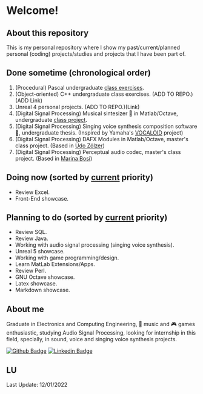 # Welcome!

## About this repository

This is my personal repository where I show my past/current/planned personal (coding) projects/studies and projects that I have been part of.

## Done sometime (chronological order)

1. (Procedural) Pascal undergraduate [class exercises](https://github.com/Guterson/Portfolio/tree/main/Back-End/Pascal).
2. (Object-oriented) C++ undergraduate class exercises. (ADD TO REPO.)(ADD Link)
3. Unreal 4 personal projects. (ADD TO REPO.)(Link)
4. (Digital Signal Processing) Musical sintesizer 🎹 in Matlab/Octave, undergraduate [class project](https://github.com/Guterson/Portfolio/tree/main/Processamento%20de%20Sinais/%C3%81udio/S%C3%ADntese).
5. (Digital Signal Processing) Singing voice synthesis composition software 🎼, undergraduate thesis. (Inspired by Yamaha's [VOCALOID](http://www.vocaloid.com/en/) project)
6. (Digital Signal Processing) DAFX Modules in Matlab/Octave, master's class project. (Based in [Udo Zölzer](https://www.amazon.com/DAFX-Digital-Effects-Udo-Zolzer/dp/0470665998))
7. (Digital Signal Processing) Perceptual audio codec, master's class project. (Based in [Marina Bosi](https://www.amazon.com/Introduction-Digital-Audio-Coding-Standards/dp/1461350220))

## Doing now (sorted by [current][1] priority)

* Review Excel.
* Front-End showcase.

## Planning to do (sorted by [current][1] priority)

* Review SQL.
* Review Java.
* Working with audio signal processing (singing voice synthesis).
* Unreal 5 showcase.
* Working with game programming/design.
* Learn MatLab Extensions/Apps.
* Review Perl.
* GNU Octave showcase.
* Latex showcase.
* Markdown showcase.

## About me

Graduate in Electronics and Computing Engineering, 🎵 music and 🎮 games enthusiastic, studying Audio Signal Processing, looking for internship in this field, specially, in sound, voice and singing voice synthesis projects.

[![Github Badge](https://img.shields.io/badge/-Github-000?style=flat-square&logo=Github&logoColor=white&link=LINK_GIT)](https://github.com/Guterson) [![Linkedin Badge](https://img.shields.io/badge/LinkedIn-0077B5?style=for-the-badge&logo=linkedin&logoColor=white)](https://www.linkedin.com/in/lopes-gutemberg-machado)

[1]: https://github.com/Guterson/Portfolio/blob/main/README.md#lu
## LU

Last Update: 12/01/2022
